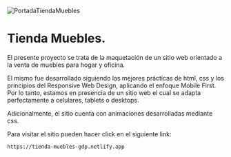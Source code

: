 ![PortadaTiendaMuebles](https://github.com/gabrieldp36/tiendaMueblesSite/assets/88417383/8c2acccf-8608-4271-9c01-ee119ceaf4a0)

# Tienda Muebles.

El presente proyecto se trata de la maquetación de un sitio web orientado a la venta de muebles para hogar y oficina.

El mismo fue desarrollado siguiendo las mejores prácticas de html, css y los principios del Responsive Web Design, aplicando el enfoque Mobile First. Por lo tanto, estamos en presencia de un sitio web el cual se adapta perfectamente a celulares, tablets o desktops.

Adicionalmente, el sitio cuenta con animaciones desarrolladas mediante css.

Para visitar el sitio pueden hacer click en el siguiente link:

```
https://tienda-muebles-gdp.netlify.app
```